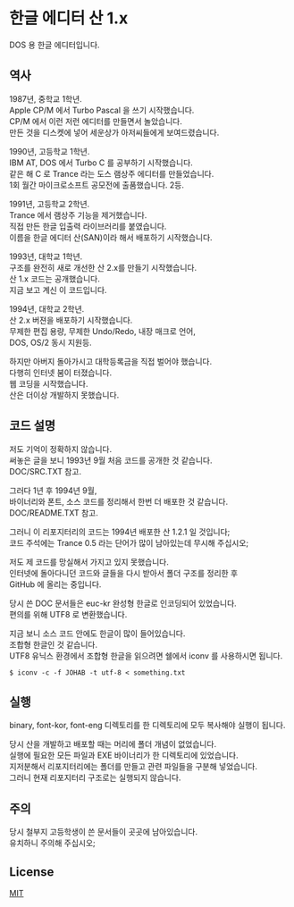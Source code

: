# 한글 에디터 산 1.x

DOS 용 한글 에디터입니다.

## 역사

1987년, 중학교 1학년.  
Apple CP/M 에서 Turbo Pascal 을 쓰기 시작했습니다.  
CP/M 에서 이런 저런 에디터를 만들면서 놀았습니다.  
만든 것을 디스켓에 넣어 세운상가 아저씨들에게 보여드렸습니다.  


1990년, 고등학교 1학년.  
IBM AT, DOS 에서 Turbo C 를 공부하기 시작했습니다.  
같은 해 C 로 Trance 라는 도스 램상주 에디터를 만들었습니다.  
1회 월간 마이크로소프트 공모전에 출품했습니다. 2등.

1991년, 고등학교 2학년.  
Trance 에서 램상주 기능을 제거했습니다.  
직접 만든 한글 입출력 라이브러리를 붙였습니다.  
이름을 한글 에디터 산(SAN)이라 해서 배포하기 시작했습니다.

1993년, 대학교 1학년.  
구조를 완전히 새로 개선한 산 2.x를 만들기 시작했습니다.  
산 1.x 코드는 공개했습니다.  
지금 보고 계신 이 코드입니다.

1994년, 대학교 2학년.  
산 2.x 버젼을 배포하기 시작했습니다.  
무제한 편집 용량, 무제한 Undo/Redo, 내장 매크로 언어,  
DOS, OS/2 동시 지원등.  

하지만 아버지 돌아가시고 대학등록금을 직접 벌어야 했습니다.  
다행히 인터넷 붐이 터졌습니다.  
웹 코딩을 시작했습니다.   
산은 더이상 개발하지 못했습니다.

## 코드 설명

저도 기억이 정확하지 않습니다.  
써놓은 글을 보니 1993년 9월 처음 코드를 공개한 것 같습니다.  
DOC/SRC.TXT 참고.

그러다 1년 후 1994년 9월,  
바이너리와 폰트, 소스 코드를 정리해서 한번 더 배포한 것 같습니다.  
DOC/README.TXT 참고.

그러니 이 리포지터리의 코드는 1994년 배포한 산 1.2.1 일 것입니다;  
코드 주석에는 Trance 0.5 라는 단어가 많이 남아있는데 무시해 주십시오;

저도 제 코드를 망실해서 가지고 있지 못했습니다.  
인터넷에 돌아다니던 코드와 글들을 다시 받아서 폴더 구조를 정리한 후  
GitHub 에 올리는 중입니다.

당시 쓴 DOC 문서들은 euc-kr 완성형 한글로 인코딩되어 있었습니다.  
편의를 위해 UTF8 로 변환했습니다.

지금 보니 소스 코드 안에도 한글이 많이 들어있습니다.  
조합형 한글인 것 같습니다.  
UTF8 유닉스 환경에서 조합형 한글을 읽으려면 쉘에서 iconv 를 사용하시면 됩니다.

    $ iconv -c -f JOHAB -t utf-8 < something.txt

## 실행

binary, font-kor, font-eng 디렉토리를 한 디렉토리에 모두 복사해야 실행이 됩니다.

당시 산을 개발하고 배포할 때는 머리에 폴더 개념이 없었습니다.  
실행에 필요한 모든 파일과 EXE 바이너리가 한 디렉토리에 있었습니다.  
지저분해서 리포지터리에는 폴더를 만들고 관련 파일들을 구분해 넣었습니다.  
그러니 현재 리포지터리 구조로는 실행되지 않습니다.

## 주의

당시 철부지 고등학생이 쓴 문서들이 곳곳에 남아있습니다.  
유치하니 주의해 주십시오;

## License

[MIT](LICENSE)
